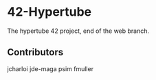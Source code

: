 # 42-Hypertube

The hypertube 42 project, end of the web branch.

## Contributors

jcharloi
jde-maga
psim
fmuller
